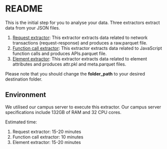 # README

This is the initial step for you to analyse your data. Three extractors extract data from your JSON files.
1. [Request extractor](/01_extractor/request_extractor.ipynb): This extractor extracts data related to network transactions (request-response) and produces a raw.parquet file.
2. [Function call extractor](/01_extractor/function_call_extractor.ipynb): This extractor extracts data related to JavaScript function calls and produces APIs.parquet file.
3. [Element extractor](/01_extractor/element_extractor.ipynb): This extractor extracts data related to element attributes and produces attr.pkl and meta.parquet files.

Please note that you should change the **folder_path** to your desired destination folder. 

## Environment
We utilised our campus server to execute this extractor. Our campus server specifications include 132GB of RAM and 32 CPU cores. 

Estimated time:
1. Request extractor: 15-20 minutes
2. Function call extractor: 10 minutes
3. Element extractor: 15-20 minutes

